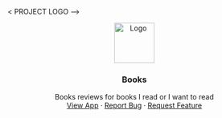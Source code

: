 < PROJECT LOGO -->
<br />
<p align=center>
  <a href=https://github.com/harunmohamed/books>
    <img src=https://cdn-icons-png.flaticon.com/512/3528/3528211.png alt=Logo width=80 height=80>
  </a>

  <h3 align=center>Books</h3>

  <p align=center>
    Books reviews for books I read or I want to read
    <br />
    <a href=#>View App</a>
    ·
    <a href=#>Report Bug</a>
    ·
    <a href=#>Request Feature</a>
  </p>
</p>

